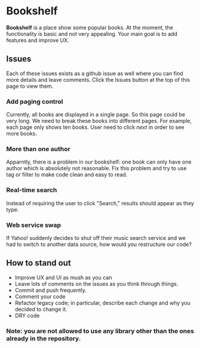 # Bookshelf

**Bookshelf** is a place show some popular books.  At the moment, the
functionality is basic and not very appealing. Your main goal is to 
add features and improve UX. 

## Issues

Each of these issues exists as a github issue as well where you can
find more details and leave comments.  Click the Issues button at the
top of this page to view them.

### Add paging control

Currently, all books are displayed in a single page. So this page could
be very long. We need to break these books into different pages. For 
example, each page only shows ten books. User need to click *next* in order 
to see more books.

### More than one author

Apparntly, there is a problem in our bookshelf: one book can only have one
author which is absolutely not reasonable. Fix this problem and try to use tag
or filter to make code clean and easy to read.

### Real-time search

Instead of requiring the user to click "Search," results should appear as they type.

### Web service swap

If Yahoo! suddenly decides to shut off their music search service and we had to switch to another data source, how would you restructure our code?

## How to stand out
 - Improve UX and UI as mush as you can
 - Leave lots of comments on the issues as you think through things.
 - Commit and push frequently.
 - Comment your code
 - Refactor legacy code; in particular, describe each change and why you decided to change it.
 - DRY code

### Note: you are not allowed to use any library other than the ones already in the repository.
